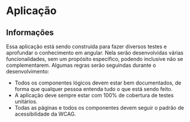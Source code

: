 # Aplicação

## Informações

Essa aplicação está sendo construida para fazer diversos testes e aprofundar o conhecimento em angular. Nela serão desenvolvidas várias funcionalidades, sem um propósito específico, podendo inclusive não se complementarem. 
Algumas regras serão seguindas durante o desenvolvimento: 
- Todos os componentes lógicos devem estar bem documentados, de forma que qualquer pessoa entenda tudo o que está sendo feito.
- A aplicação deve sempre estar com 100% de cobertura de testes unitários.
- Todas as páginas e todos os componentes devem seguir o padrão de acessibilidade da WCAG.

